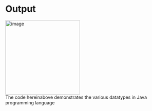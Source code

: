<h1>Output</h1>
<img width="232" alt="image" src="https://github.com/user-attachments/assets/92878266-1720-41bc-b1ea-9e47b79bd2dc">
<br>
The code hereinabove demonstrates the various datatypes in Java programming language
